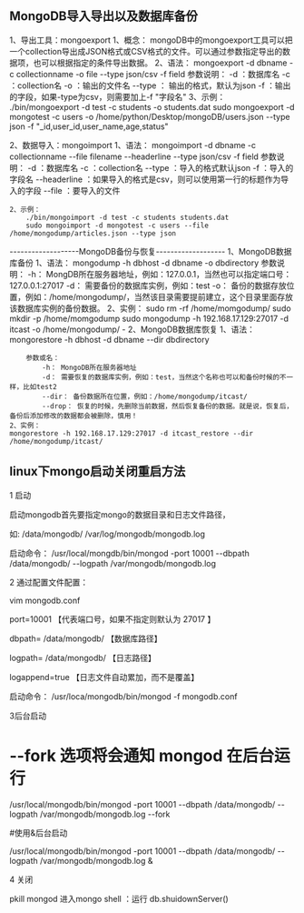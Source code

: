 ## MongoDB导入导出以及数据库备份
1、导出工具：mongoexport
    1、概念：
        mongoDB中的mongoexport工具可以把一个collection导出成JSON格式或CSV格式的文件。可以通过参数指定导出的数据项，也可以根据指定的条件导出数据。
    2、语法：
        mongoexport -d dbname -c collectionname -o file --type json/csv -f field
        参数说明：
            -d ：数据库名
            -c ：collection名
            -o ：输出的文件名
            --type ： 输出的格式，默认为json
            -f ：输出的字段，如果-type为csv，则需要加上-f "字段名"
    3、示例：
        ./bin/mongoexport -d test -c students -o students.dat
        sudo mongoexport -d mongotest -c users -o /home/python/Desktop/mongoDB/users.json --type json -f  "_id,user_id,user_name,age,status"
 
2、数据导入：mongoimport
    1、语法：
        mongoimport -d dbname -c collectionname --file filename --headerline --type json/csv -f field
        参数说明：
            -d ：数据库名
            -c ：collection名
            --type ：导入的格式默认json
            -f ：导入的字段名
            --headerline ：如果导入的格式是csv，则可以使用第一行的标题作为导入的字段
            --file ：要导入的文件
 
    2、示例：
        ./bin/mongoimport -d test -c students students.dat 
        sudo mongoimport -d mongotest -c users --file /home/mongodump/articles.json --type json
 
-------------------MongoDB备份与恢复-------------------
1、MongoDB数据库备份
    1、语法：
        mongodump -h dbhost -d dbname -o dbdirectory
        参数说明：
            -h： MongDB所在服务器地址，例如：127.0.0.1，当然也可以指定端口号：127.0.0.1:27017
            -d： 需要备份的数据库实例，例如：test
            -o： 备份的数据存放位置，例如：/home/mongodump/，当然该目录需要提前建立，这个目录里面存放该数据库实例的备份数据。
    2、实例：
        sudo rm -rf /home/momgodump/
        sudo mkdir -p /home/momgodump
        sudo mongodump -h 192.168.17.129:27017 -d itcast -o /home/mongodump/
        -
2、MongoDB数据库恢复
    1、语法：
        mongorestore -h dbhost -d dbname --dir dbdirectory
 
        参数或名：
            -h： MongoDB所在服务器地址
            -d： 需要恢复的数据库实例，例如：test，当然这个名称也可以和备份时候的不一样，比如test2
            --dir： 备份数据所在位置，例如：/home/mongodump/itcast/
            --drop： 恢复的时候，先删除当前数据，然后恢复备份的数据。就是说，恢复后，备份后添加修改的数据都会被删除，慎用！
    2、实例：
    mongorestore -h 192.168.17.129:27017 -d itcast_restore --dir /home/mongodump/itcast/



## linux下mongo启动关闭重启方法
1 启动   

启动mongodb首先要指定mongo的数据目录和日志文件路径，

如:     /data/mongodb/     /var/log/mongodb/mongodb.log

启动命令：     /usr/local/mongdb/bin/mongod -port 10001 --dbpath /data/mongodb/ --logpath /var/mongodb/mongodb.log

 2 通过配置文件配置：

vim mongodb.conf    

port=10001 【代表端口号，如果不指定则默认为   27017   】    

dbpath= /data/mongodb/  【数据库路径】     

logpath= /data/mongodb/  【日志路径】     

logappend=true  【日志文件自动累加，而不是覆盖】

启动命令：     /usr/loca/mongodb/bin/mongod -f mongodb.conf

3后台启动    

# --fork 选项将会通知 mongod 在后台运行    

/usr/local/mongodb/bin/mongod  -port 10001 --dbpath /data/mongodb/ --logpath /var/mongodb/mongodb.log --fork    

#使用&后台启动      

/usr/local/mongodb/bin/mongod  -port 10001 --dbpath /data/mongodb/ --logpath /var/mongodb/mongodb.log &

4 关闭

pkill mongod
进入mongo shell ：运行 db.shuidownServer()
